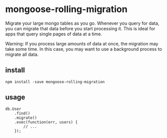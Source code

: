 mongoose-rolling-migration
==========================

Migrate your large mongo tables as you go. Whenever you query for data, you can migrate that data before you start processing it. This is ideal for apps that query single pages of data at a time.

Warning: If you process large amounts of data at once, the migration may take some time. In this case, you may want to use a background process to migrate all data.

install
-------

`npm install -save mongoose-rolling-migration`

usage
-----

```
db.User
    .find()
    .migrate()
    .exec(function(err, users) {
        // ...
    });
```
